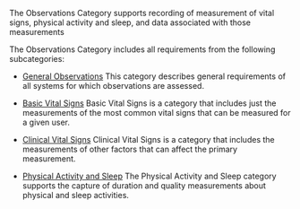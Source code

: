 The Observations Category supports recording of measurement of vital signs, physical activity and
sleep, and data associated with those measurements

The Observations Category includes all requirements from the following subcategories:
 * [General Observations](general_observations.html)
   This category describes general requirements of all systems for which observations are assessed.

 * [Basic Vital Signs](basic_vital_signs.html)
   Basic Vital Signs is a category that includes just the measurements of the most common vital signs that can be measured for a given user.

 * [Clinical Vital Signs](clinical_vital_signs.html)
   Clinical Vital Signs is a category that includes the measurements of other factors that can affect the primary measurement.

 * [Physical Activity and Sleep](physical_activity_and_sleep.html)
   The Physical Activity and Sleep category supports the capture of duration and quality measurements about physical and sleep activities.

